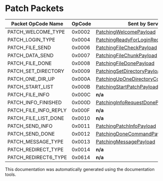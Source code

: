 # Patch Packets

| Packet OpCode Name | OpCode| Sent by Server | Sent by Client |
| ------------- | ------------- | ------------- | ------------- |
| PATCH_WELCOME_TYPE | 0x0002 | [PatchingWelcomePayload](https://github.com/HelloKitty/Booma.Proxy/tree/master/src/Booma.Proxy.Packets.PatchServer/Payloads/Server/PatchingWelcomePayload.cs) | [PatchingWelcomeAckPayload](https://github.com/HelloKitty/Booma.Proxy/tree/master/src/Booma.Proxy.Packets.PatchServer/Payloads/Client/PatchingWelcomeAckPayload.cs) |
| PATCH_LOGIN_TYPE | 0x0004 | [PatchingReadyForLoginRequestPayload](https://github.com/HelloKitty/Booma.Proxy/tree/master/src/Booma.Proxy.Packets.PatchServer/Payloads/Server/PatchingReadyForLoginRequestPayload.cs) | [PatchingLoginRequestPayload](https://github.com/HelloKitty/Booma.Proxy/tree/master/src/Booma.Proxy.Packets.PatchServer/Payloads/Client/PatchingLoginRequestPayload.cs) |
| PATCH_FILE_SEND | 0x0006 | [PatchingFileCheckPayload](https://github.com/HelloKitty/Booma.Proxy/tree/master/src/Booma.Proxy.Packets.PatchServer/Payloads/Server/PatchingFileCheckPayload.cs) | **n/a** |
| PATCH_DATA_SEND | 0x0007 | [PatchingFileChunkPayload](https://github.com/HelloKitty/Booma.Proxy/tree/master/src/Booma.Proxy.Packets.PatchServer/Payloads/Server/PatchingFileChunkPayload.cs) | **n/a** |
| PATCH_FILE_DONE | 0x0008 | [PatchingFileDonePayload](https://github.com/HelloKitty/Booma.Proxy/tree/master/src/Booma.Proxy.Packets.PatchServer/Payloads/Server/PatchingFileDonePayload.cs) | **n/a** |
| PATCH_SET_DIRECTORY | 0x0009 | [PatchingSetDirectoryPayload](https://github.com/HelloKitty/Booma.Proxy/tree/master/src/Booma.Proxy.Packets.PatchServer/Payloads/Server/PatchingSetDirectoryPayload.cs) | **n/a** |
| PATCH_ONE_DIR_UP | 0x000A | [PatchingUpOneDirectoryCommandPayload](https://github.com/HelloKitty/Booma.Proxy/tree/master/src/Booma.Proxy.Packets.PatchServer/Payloads/Server/PatchingUpOneDirectoryCommandPayload.cs) | **n/a** |
| PATCH_START_LIST | 0x000B | [PatchingStartPatchPayload](https://github.com/HelloKitty/Booma.Proxy/tree/master/src/Booma.Proxy.Packets.PatchServer/Payloads/Server/PatchingStartPatchPayload.cs) | **n/a** |
| PATCH_FILE_INFO | 0x000C | **n/a** | **n/a** |
| PATCH_INFO_FINISHED | 0x000D | [PatchingInfoRequestDonePayload](https://github.com/HelloKitty/Booma.Proxy/tree/master/src/Booma.Proxy.Packets.PatchServer/Payloads/Server/PatchingInfoRequestDonePayload.cs) | **n/a** |
| PATCH_FILE_INFO_REPLY | 0x000F | **n/a** | [PatchingFileInformationPayload](https://github.com/HelloKitty/Booma.Proxy/tree/master/src/Booma.Proxy.Packets.PatchServer/Payloads/Client/PatchingFileInformationPayload.cs) |
| PATCH_FILE_LIST_DONE | 0x0010 | **n/a** | [PatchingFileInformationDoneAckPayload](https://github.com/HelloKitty/Booma.Proxy/tree/master/src/Booma.Proxy.Packets.PatchServer/Payloads/Client/PatchingFileInformationDoneAckPayload.cs) |
| PATCH_SEND_INFO | 0x0011 | [PatchingPatchInfoPayload](https://github.com/HelloKitty/Booma.Proxy/tree/master/src/Booma.Proxy.Packets.PatchServer/Payloads/Server/PatchingPatchInfoPayload.cs) | **n/a** |
| PATCH_SEND_DONE | 0x0012 | [PatchingDoneCommandPayload](https://github.com/HelloKitty/Booma.Proxy/tree/master/src/Booma.Proxy.Packets.PatchServer/Payloads/Server/PatchingDoneCommandPayload.cs) | **n/a** |
| PATCH_MESSAGE_TYPE | 0x0013 | [PatchingMessagePayload](https://github.com/HelloKitty/Booma.Proxy/tree/master/src/Booma.Proxy.Packets.PatchServer/Payloads/Server/PatchingMessagePayload.cs) | **n/a** |
| PATCH_REDIRECT_TYPE | 0x0014 | **n/a** | **n/a** |
| PATCH_REDIRECT6_TYPE | 0x0614 | **n/a** | **n/a** |


This documentation was automatically generated using the documentation tools.